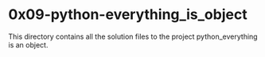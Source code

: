 # 0x09-python-everything_is_object

This directory contains all the solution files to the project python_everything is an object.
